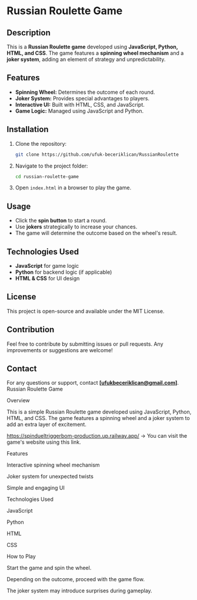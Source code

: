 # Russian Roulette Game

## Description
This is a **Russian Roulette game** developed using **JavaScript, Python, HTML, and CSS**. The game features a **spinning wheel mechanism** and a **joker system**, adding an element of strategy and unpredictability.

## Features
- **Spinning Wheel:** Determines the outcome of each round.
- **Joker System:** Provides special advantages to players.
- **Interactive UI:** Built with HTML, CSS, and JavaScript.
- **Game Logic:** Managed using JavaScript and Python.

## Installation
1. Clone the repository:
   ```sh
   git clone https://github.com/ufuk-beceriklican/RussianRoulette
   ```
2. Navigate to the project folder:
   ```sh
   cd russian-roulette-game
   ```
3. Open `index.html` in a browser to play the game.

## Usage
- Click the **spin button** to start a round.
- Use **jokers** strategically to increase your chances.
- The game will determine the outcome based on the wheel's result.

## Technologies Used
- **JavaScript** for game logic
- **Python** for backend logic (if applicable)
- **HTML & CSS** for UI design

## License
This project is open-source and available under the MIT License.

## Contribution
Feel free to contribute by submitting issues or pull requests. Any improvements or suggestions are welcome!

## Contact
For any questions or support, contact **[[ufukbeceriklican@gmail.com](https://github.com/ufuk-beceriklican)]**.
Russian Roulette Game

Overview

This is a simple Russian Roulette game developed using JavaScript, Python, HTML, and CSS. The game features a spinning wheel and a joker system to add an extra layer of excitement.

https://spindueltriggerbom-production.up.railway.app/ ->  You can visit the game's website using this link.

Features

Interactive spinning wheel mechanism

Joker system for unexpected twists

Simple and engaging UI

Technologies Used

JavaScript

Python

HTML

CSS

How to Play

Start the game and spin the wheel.

Depending on the outcome, proceed with the game flow.

The joker system may introduce surprises during gameplay.
